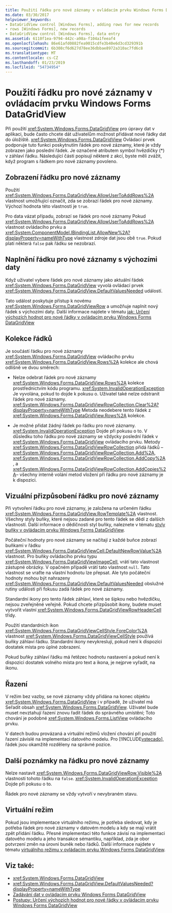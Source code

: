 ```yaml
---
title: Použití řádku pro nové záznamy v ovládacím prvku Windows Forms DataGridView
ms.date: 03/30/2017
helpviewer_keywords:
- DataGridView control [Windows Forms], adding rows for new records
- rows [Windows Forms], new records
- DataGridView control [Windows Forms], data entry
ms.assetid: 6110f1ea-9794-442c-a98a-f104a1feeaf4
ms.openlocfilehash: 86e61afd0882fea9015cdfe3b40e6d3cd329391b
ms.sourcegitcommit: 6b308cf6d627d78ee36dbbae8972a310ac7fd6c8
ms.translationtype: MT
ms.contentlocale: cs-CZ
ms.lasthandoff: 01/23/2019
ms.locfileid: "54734954"
---
```

# <a name="using-the-row-for-new-records-in-the-windows-forms-datagridview-control"></a>Použití řádku pro nové záznamy v ovládacím prvku Windows Forms DataGridView
Při použití <xref:System.Windows.Forms.DataGridView> pro úpravy dat v aplikaci, bude často chcete dát uživatelům možnost přidávat nové řádky dat do úložiště. <xref:System.Windows.Forms.DataGridView> Ovládací prvek podporuje tuto funkci poskytnutím řádek pro nové záznamy, které je vždy zobrazen jako poslední řádek. Je označené atributem symbol hvězdičky (*) v záhlaví řádku. Následující části popisují některé z akcí, byste měli zvážit, když program s řádkem pro nové záznamy povoleno.  
  
## <a name="displaying-the-row-for-new-records"></a>Zobrazení řádku pro nové záznamy  
 Použití <xref:System.Windows.Forms.DataGridView.AllowUserToAddRows%2A> vlastnost umožňující označit, zda se zobrazí řádek pro nové záznamy. Výchozí hodnota této vlastnosti je `true`.  
  
 Pro data vázat případu, zobrazí se řádek pro nové záznamy Pokud <xref:System.Windows.Forms.DataGridView.AllowUserToAddRows%2A> vlastnost ovládacího prvku a <xref:System.ComponentModel.IBindingList.AllowNew%2A?displayProperty=nameWithType> vlastnost zdroje dat jsou obě `true`. Pokud platí některá `false` pak řádku se nezobrazí.  
  
## <a name="populating-the-row-for-new-records-with-default-data"></a>Naplnění řádku pro nové záznamy s výchozími daty  
 Když uživatel vybere řádek pro nové záznamy jako aktuální řádek <xref:System.Windows.Forms.DataGridView> vyvolá ovládací prvek <xref:System.Windows.Forms.DataGridView.DefaultValuesNeeded> událostí.  
  
 Tato událost poskytuje přístup k novému <xref:System.Windows.Forms.DataGridViewRow> a umožňuje naplnit nový řádek s výchozími daty. Další informace najdete v tématu [jak: Určení výchozích hodnot pro nové řádky v ovládacím prvku Windows Forms DataGridView](../../../../docs/framework/winforms/controls/specify-default-values-for-new-rows-in-the-datagrid.md)  
  
## <a name="the-rows-collection"></a>Kolekce řádků  
 Je součástí řádku pro nové záznamy <xref:System.Windows.Forms.DataGridView> ovládacího prvku <xref:System.Windows.Forms.DataGridView.Rows%2A> kolekce ale chová odlišně ve dvou směrech:  
  
-   Nelze odebrat řádek pro nové záznamy <xref:System.Windows.Forms.DataGridView.Rows%2A> kolekce prostřednictvím kódu programu. <xref:System.InvalidOperationException> Je vyvolána, pokud to dojde k pokusu o. Uživatel také nelze odstranit řádek pro nové záznamy. <xref:System.Windows.Forms.DataGridViewRowCollection.Clear%2A?displayProperty=nameWithType> Metoda neodebere tento řádek z <xref:System.Windows.Forms.DataGridView.Rows%2A> kolekce.  
  
-   Je možné přidat žádný řádek po řádku pro nové záznamy. <xref:System.InvalidOperationException> Dojde při pokusu o to. V důsledku toho řádku pro nové záznamy se vždycky poslední řádek v <xref:System.Windows.Forms.DataGridView> ovládacího prvku. Metody <xref:System.Windows.Forms.DataGridViewRowCollection> přidá řádků –<xref:System.Windows.Forms.DataGridViewRowCollection.Add%2A>, <xref:System.Windows.Forms.DataGridViewRowCollection.AddCopy%2A>, a <xref:System.Windows.Forms.DataGridViewRowCollection.AddCopies%2A>– všechny interně volání metod vložení při řádku pro nové záznamy je k dispozici.  
  
## <a name="visual-customization-of-the-row-for-new-records"></a>Vizuální přizpůsobení řádku pro nové záznamy  
 Při vytvoření řádku pro nové záznamy, je založena na určeném řádku <xref:System.Windows.Forms.DataGridView.RowTemplate%2A> vlastnost. Všechny styly buňky, které nejsou zadané pro tento řádek se dědí z dalších vlastností. Další informace o dědičnosti styl buňky, naleznete v tématu [styly buňky v ovládacím prvku Windows Forms DataGridView](../../../../docs/framework/winforms/controls/cell-styles-in-the-windows-forms-datagridview-control.md).  
  
 Počáteční hodnoty pro nové záznamy se načítají z každé buňce zobrazí buňkami v řádku <xref:System.Windows.Forms.DataGridViewCell.DefaultNewRowValue%2A> vlastnost. Pro buňky ovládacího prvku typu <xref:System.Windows.Forms.DataGridViewImageCell>, vrátí tato vlastnost zástupné obrázky. V opačném případě vrátí tato vlastnost `null`. Tato vlastnost se vraťte na vlastní hodnotu lze přepsat. Ale tyto počáteční hodnoty mohou být nahrazeny <xref:System.Windows.Forms.DataGridView.DefaultValuesNeeded> obslužné rutiny události při fokusu zadá řádek pro nové záznamy.  
  
 Standardní ikony pro tento řádek záhlaví, které se šipkou nebo hvězdičku, nejsou zveřejněné veřejně. Pokud chcete přizpůsobit ikony, budete muset vytvořit vlastní <xref:System.Windows.Forms.DataGridViewRowHeaderCell> třídy.  
  
 Použití standardních ikon <xref:System.Windows.Forms.DataGridViewCellStyle.ForeColor%2A> vlastnost <xref:System.Windows.Forms.DataGridViewCellStyle> používá buňky záhlaví řádku. Standardní ikony nevykreslují, pokud není k dispozici dostatek místa pro úplné zobrazení.  
  
 Pokud buňky záhlaví řádku má řetězec hodnotu nastavení a pokud není k dispozici dostatek volného místa pro text a ikona, je nejprve vyřadit, na ikonu.  
  
## <a name="sorting"></a>Řazení  
 V režim bez vazby, se nové záznamy vždy přidána na konec objektu <xref:System.Windows.Forms.DataGridView> i v případě, že uživatel má Seřadit obsah <xref:System.Windows.Forms.DataGridView>. Uživatel bude muset nevztahují řazení znovu řadit řádek do správného umístění; Toto chování je podobné <xref:System.Windows.Forms.ListView> ovládacího prvku.  
  
 V datech budou provázaná a virtuální režimů vložení chování při použití řazení závislé na implementaci datového modelu. Pro [!INCLUDE[vstecado](../../../../includes/vstecado-md.md)], řádek jsou okamžitě rozděleny na správné pozice.  
  
## <a name="other-notes-on-the-row-for-new-records"></a>Další poznámky na řádku pro nové záznamy  
 Nelze nastavit <xref:System.Windows.Forms.DataGridViewRow.Visible%2A> vlastnosti tohoto řádku na `false`. <xref:System.InvalidOperationException> Dojde při pokusu o to.  
  
 Řádek pro nové záznamy se vždy vytvoří v nevybraném stavu.  
  
## <a name="virtual-mode"></a>Virtuální režim  
 Pokud jsou implementace virtuálního režimu, je potřeba sledovat, kdy je potřeba řádek pro nové záznamy v datovém modelu a kdy se mají vrátit zpět přidání řádku. Přesné implementaci této funkce závisí na implementaci datového modelu a jeho transakce sémantiku, například, zda je obor potvrzení změn na úrovni buněk nebo řádků. Další informace najdete v tématu [virtuálního režimu v ovládacím prvku Windows Forms DataGridView](../../../../docs/framework/winforms/controls/virtual-mode-in-the-windows-forms-datagridview-control.md).  
  
## <a name="see-also"></a>Viz také:
- <xref:System.Windows.Forms.DataGridView>
- <xref:System.Windows.Forms.DataGridView.DefaultValuesNeeded?displayProperty=nameWithType>
- [Zadávání dat v ovládacím prvku Windows Forms DataGridView](../../../../docs/framework/winforms/controls/data-entry-in-the-windows-forms-datagridview-control.md)
- [Postupy: Určení výchozích hodnot pro nové řádky v ovládacím prvku Windows Forms DataGridView](../../../../docs/framework/winforms/controls/specify-default-values-for-new-rows-in-the-datagrid.md)

